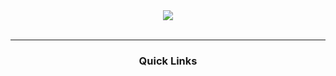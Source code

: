 
<div align="center">

 <a href='[https://github.com/chroline/well_app/releases](https://scholar.google.nl/citations?user=o3swJCUAAAAJ&hl=en)'>
  
<img src='[https://img.shields.io/github/v/release/chroline/well_app?color=%23FDD835&label=version&style=for-the-badge](https://raw.githubusercontent.com/Pruelens/pruelens.github.io/main/assets/img/google-scholar-square.svg)'>
  
</a>
  
<a href='https://pruelens.github.io/'>
  
</a>
  
</div>

<br />

---

<div align='center'>
  
### Quick Links

